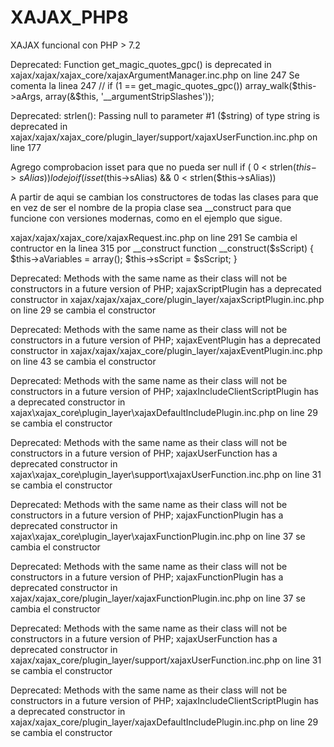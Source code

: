 # XAJAX_PHP8
XAJAX funcional con PHP > 7.2

Deprecated: Function get_magic_quotes_gpc() is deprecated in xajax/xajax/xajax_core/xajaxArgumentManager.inc.php on line 247
Se comenta la linea 247
// if (1 == get_magic_quotes_gpc())
   array_walk($this->aArgs, array(&$this, '__argumentStripSlashes'));


Deprecated: strlen(): Passing null to parameter #1 ($string) of type string is deprecated in xajax/xajax/xajax_core/plugin_layer/support/xajaxUserFunction.inc.php on line 177

Agrego comprobacion isset para que no pueda ser null
if ( 0 < strlen($this->sAlias))
lo dejo
if (isset($this->sAlias) && 0 < strlen($this->sAlias))

A partir de aqui se cambian los constructores de todas las clases para que en vez de ser el nombre de la propia clase sea
__construct para que funcione con versiones modernas, como en el ejemplo que sigue.

xajax/xajax/xajax_core/xajaxRequest.inc.php on line 291
Se cambia el contructor en la linea 315 por __construct
function __construct($sScript)
{
	$this->aVariables = array();
	$this->sScript = $sScript;
}

Deprecated: Methods with the same name as their class will not be constructors in a future version of PHP; xajaxScriptPlugin has a deprecated constructor in xajax/xajax/xajax_core/plugin_layer/xajaxScriptPlugin.inc.php on line 29
se cambia el constructor 

Deprecated: Methods with the same name as their class will not be constructors in a future version of PHP; xajaxEventPlugin has a deprecated constructor in xajax/xajax/xajax_core/plugin_layer/xajaxEventPlugin.inc.php on line 43
se cambia el constructor

Deprecated: Methods with the same name as their class will not be constructors in a future version of PHP; xajaxIncludeClientScriptPlugin has a deprecated constructor in xajax\xajax_core\plugin_layer\xajaxDefaultIncludePlugin.inc.php on line 29
se cambia el constructor

 Deprecated: Methods with the same name as their class will not be constructors in a future version of PHP; xajaxUserFunction has a deprecated constructor in xajax\xajax_core\plugin_layer\support\xajaxUserFunction.inc.php on line 31
 se cambia el constructor
 
 Deprecated: Methods with the same name as their class will not be constructors in a future version of PHP; xajaxFunctionPlugin has a deprecated constructor in xajax\xajax_core\plugin_layer\xajaxFunctionPlugin.inc.php on line 37
 se cambia el constructor
 
 Deprecated: Methods with the same name as their class will not be constructors in a future version of PHP; xajaxFunctionPlugin has a deprecated constructor in xajax/xajax_core/plugin_layer/xajaxFunctionPlugin.inc.php on line 37
  se cambia el constructor

Deprecated: Methods with the same name as their class will not be constructors in a future version of PHP; xajaxUserFunction has a deprecated constructor in xajax/xajax_core/plugin_layer/support/xajaxUserFunction.inc.php on line 31
  se cambia el constructor

Deprecated: Methods with the same name as their class will not be constructors in a future version of PHP; xajaxIncludeClientScriptPlugin has a deprecated constructor in xajax/xajax_core/plugin_layer/xajaxDefaultIncludePlugin.inc.php on line 29
se cambia el constructor
 
 
 
